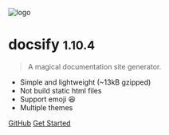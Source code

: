 ![logo](_media/icon.svg)

# docsify <small>1.10.4</small>

> A magical documentation site generator.

- Simple and lightweight (~13kB gzipped)
- Not build static html files
- Support emoji :laughing:
- Multiple themes


[GitHub](https://github.com/QingWei-Li/docsify/)
[Get Started](#quick-start)
